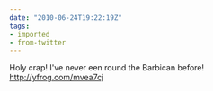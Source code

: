 ```yaml
---
date: "2010-06-24T19:22:19Z"
tags:
- imported
- from-twitter
---
```

Holy crap\! I've never een round the Barbican before\!  http://yfrog.com/mvea7cj

